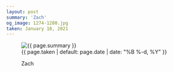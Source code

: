 ```yaml
---
layout: post
summary: 'Zach'
og_image: 1274-1280.jpg
taken: January 18, 2021
---
```


<figure class="post">
<img alt="{{ page.summary }}" sizes="(min-width: 700px) 50vw, calc(100vw - 2rem)" src="{{ site.assets_url }}/1274-640.jpg" srcset="{{ site.assets_url }}/1274-320.jpg 320w, {{ site.assets_url }}/1274-640.jpg 640w, {{ site.assets_url }}/1274-960.jpg 960w, {{ site.assets_url }}/1274-1280.jpg 1280w"/>
<figcaption>
<time>{{ page.taken | default: page.date | date: "%B %-d, %Y" }}</time>
<p>Zach</p>
</figcaption>
</figure>
